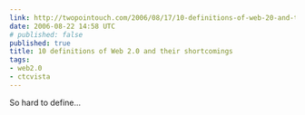 ```yaml
---
link: http://twopointouch.com/2006/08/17/10-definitions-of-web-20-and-their-shortcomings/
date: 2006-08-22 14:58 UTC
# published: false
published: true
title: 10 definitions of Web 2.0 and their shortcomings
tags:
- web2.0
- ctcvista
---
```


So hard to define...
